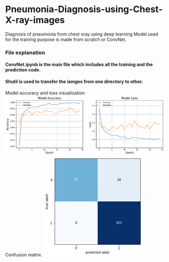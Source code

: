 # Pneumonia-Diagnosis-using-Chest-X-ray-images
Diagnosis of pneumonia from chest xray using deep learning
Model used for the training purpose is made from scratch or ConvNet.<br>
### File explanation
#### ConvNet.ipynb is the main file which includes all the training and the prediction code.<br>
#### Shutil is used to transfer the iamges from one directory to other.<br>
Model accuracy and loss visualization
![model accuracy and loss visualization](download.png)<br>
Confusion matrix.
![confusion matrix](cm.png)
